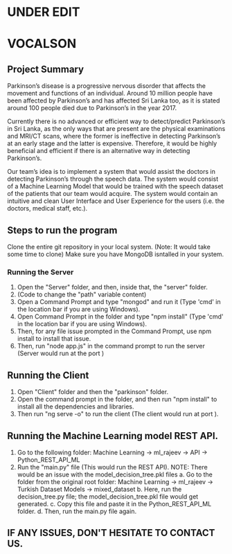 # UNDER EDIT

# VOCALSON
## Project Summary
Parkinson’s disease is a progressive nervous disorder that affects the movement and functions of
an individual. Around 10 million people have been affected by Parkinson’s and has affected Sri
Lanka too, as it is stated around 100 people died due to Parkinson’s in the year 2017.

Currently there is no advanced or efficient way to detect/predict Parkinson’s in Sri Lanka, as the
only ways that are present are the physical examinations and MRI/CT scans, where the former is
ineffective in detecting Parkinson’s at an early stage and the latter is expensive. Therefore, it
would be highly beneficial and efficient if there is an alternative way in detecting Parkinson’s.

Our team’s idea is to implement a system that would assist the doctors in detecting Parkinson’s
through the speech data. The system would consist of a Machine Learning Model that would be
trained with the speech dataset of the patients that our team would acquire. The system would
contain an intuitive and clean User Interface and User Experience for the users (i.e. the doctors,
medical staff, etc.).

## Steps to run the program
Clone the entire git repository in your local system. (Note: It would take some time to clone)
Make sure you have MongoDB isntalled in your system.

### Running the Server
1. Open the "Server" folder, and then, inside that, the "server" folder.
2. (Code to change the "path" variable content)
3. Open a Command Prompt and type "mongod" and run it (Type 'cmd' in the location bar if you are using Windows).
4. Open Command Prompt in the folder and type "npm install" (Type 'cmd' in the location bar if you are using Windows).
5. Then, for any file issue prompted in the Command Prompt, use npm install <file> to install that issue.
6. Then, run "node app.js" in the command prompt to run the server (Server would run at the port <PORT NUMBER>)

## Running the Client
1. Open "Client" folder and then the "parkinson" folder.
2. Open the command prompt in the folder, and then run "npm install" to install all the dependencies and libraries.
3. Then run "ng serve -o" to run the client (The client would run at port <PORT NUMBER>).

## Running the Machine Learning model REST API.
1. Go to the following folder:
  Machine Learning -> ml_rajeev -> API -> Python_REST_API_ML
2. Run the "main.py" file (This would run the REST API).
NOTE: There would be an issue with the model_decision_tree.pkl files
  a. Go to the folder from the original root folder:
    Machine Learning -> ml_rajeev -> Turkish Dataset Models -> mixed_dataset
  b. Here, run the decision_tree.py file; the model_decision_tree.pkl file would get generated.
  c. Copy this file and paste it in the Python_REST_API_ML folder.
  d. Then, run the main.py file again.
  
## IF ANY ISSUES, DON'T HESITATE TO CONTACT US.
